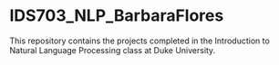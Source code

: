 # IDS703_NLP_BarbaraFlores
This repository contains the projects completed in the Introduction to Natural Language Processing class at Duke University.
